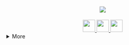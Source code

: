 <h1 align="center">
    <img src="https://readme-typing-svg.herokuapp.com/?font=Righteous&size=35&center=true&vCenter=true&width=500&height=70&duration=4000&lines=hello+world;" />
</h1>
<div align="center"> 
  <a href="mailto:oscar.s3047@gmail.com">
    <img height="32" width="32" src="https://unpkg.com/simple-icons@v12/icons/gmail.svg" />
  </a>
  <a href="www.linkedin.com/in/oscarsanchez50936262" target="_blank">
    <img height="32" width="32" src="https://unpkg.com/simple-icons@v12/icons/linkedin.svg" />
  </a>
  <a href="https://x.com/d0n7_m1nd_me" target="_blank">
     <img height="32" width="32" src="https://unpkg.com/simple-icons@v12/icons/x.svg" />
  </a>
</div>

<details>
<summary>More</summary>
  
## Activity
<!--TIMESTAMP:{"format": "dddd, MMMM Do YYYY, h:mm:ss"}-->
<!--GITHUB_ACTIVITY:{"rows": 5, "raw": true}-->
